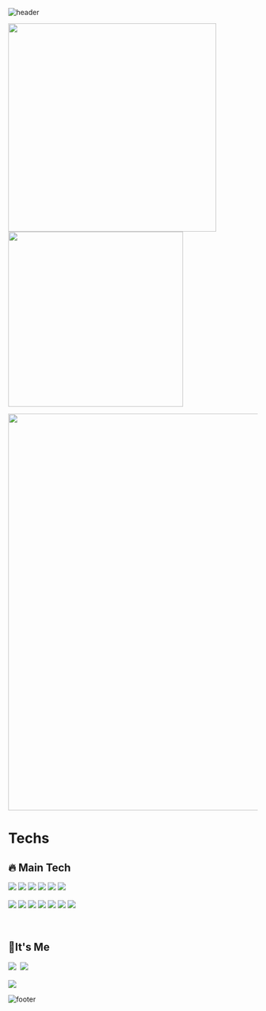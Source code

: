 ![header](https://capsule-render.vercel.app/api?type=waving&color=A3DBEC&height=200&section=header&text=KwangWoo%20Lee&fontSize=70&fontColor=EEEE&fontAlign=68&fontAlignY=35)

 <!-- 1. 스테이터스 -->
<img width=420px src="https://github-readme-stats.vercel.app/api?username=BumBamBi&show_icons=true&theme=dracula"/> <img width=353px src="https://github-readme-stats.vercel.app/api/top-langs/?username=BumBamBi&layout=compact&theme=dracula"/>

<!-- 2. 배경화면 트로피 설정 -->
<img width=800px src="https://github-profile-trophy.vercel.app/?username=BumBamBi&column=7&theme=onedark"/>

# Techs

## 🔥 Main Tech

<div>
  <img src="https://img.shields.io/badge/C-A8B9CC?style=flat-square&logo=C&logoColor=white"/></a>
  <img src="https://img.shields.io/badge/C++-00599C?style=flat-square&logo=C%2B%2B&logoColor=white"/></a>
  <img src="https://img.shields.io/badge/Python-3766AB?style=flat-square&logo=Python&logoColor=white"/></a>
  <img src="https://img.shields.io/badge/Java-FF9E0F?style=flat-square&logo=Java&logoColor=white"/></a>
  <img src="https://img.shields.io/badge/Swift-FA7343?style=flat-square&logo=Swift&logoColor=white"/></a>
  <img src="https://img.shields.io/badge/Matlab-3152A0?style=flat-square&logo=Gmail&logoColor=white"/></a>
</div>

  <br>

<div>
  <img src="https://img.shields.io/badge/HTML5-E34F26?style=flat-square&logo=HTML5&logoColor=white"/></a>
  <img src="https://img.shields.io/badge/Css-1572B6?style=flat_square&logo=CSS3&logoColor=black">
  <img src="https://img.shields.io/badge/Mysql-4479A1?style=flat_square&logo=Mysql&logoColor=white">
  <img src="https://img.shields.io/badge/Oracle-F80000?style=flat-square&logo=MySql&logoColor=white"/></a>
  <img src="https://img.shields.io/badge/aws-333664?style=flat-square&logo=amazon-aws&logoColor=white"/></a>
  <img src="https://img.shields.io/badge/Xamarin-3498DB?style=flat-square&logo=Xamarin&logoColor=white"/></a>
  <img src="https://img.shields.io/badge/SFML-8CC445?style=flat-square&logo=SFML&logoColor=white"/></a>
</div>

<br>
<br>

## 🌟It's Me
<div>
 <a href="https://www.instagram.com/2kw_bambi/"><img src="https://img.shields.io/badge/Instagram-E4405F?style=flat-square&logo=Instagram&logoColor=white&link=https://www.instagram.com/2kw_bambi/"/></a>&nbsp
  <a href="mailto:dlrhkddn0325@gmail.com"><img src="https://img.shields.io/badge/Gmail-d14836?style=flat-square&logo=Gmail&logoColor=white&link=dlrhkddn0325@gmail.com"/></a>
</div>

<br>

<div>
  <a href="https://hits.seeyoufarm.com"><img src="https://hits.seeyoufarm.com/api/count/incr/badge.svg?url=https%3A%2F%2Fgithub.com%2FBumBamBi&count_bg=%2379C83D&title_bg=%23555555&icon=github.svg&icon_color=%23E7E7E7&title=hits&edge_flat=false"/></a>
</div>

![footer](https://capsule-render.vercel.app/api?type=waving&color=A3DBEC&height=200&section=footer&text=BumBamBi&fontSize=70&fontColor=EEEEEE&fontAlign=76&&fontAlignY=75&reversal=true&)
